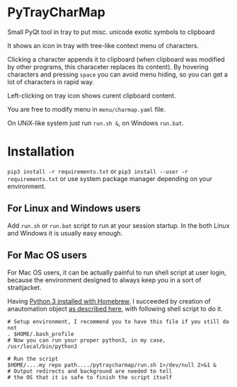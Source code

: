PyTrayCharMap
=============

Small PyQt tool in tray to put misc. unicode exotic symbols to clipboard

It shows an icon in tray with tree-like context menu of characters.

Clicking a character appends it to clipboard (when clipboard was modified
by other programs, this characeter replaces its content). By hovering
characters and pressing `space` you can avoid menu hiding, so you
can get a lot of characters in rapid way.

Left-clicking on tray icon shows curent clipboard content.

You are free to modify menu in `menu/charmap.yaml` file.

On UNiX-like system just run `run.sh &`, on Windows `run.bat`.

Installation
============

`pip3 install -r requirements.txt` or `pip3 install --user -r requirements.txt`
or use system package manager depending on your environment.

For Linux and Windows users
---------------------------

Add `run.sh` or `run.bat` script to run at your session startup. In the both Linux and
Windows it is usually easy enough.

For Mac OS users
----------------

For Mac OS users, it can be actually painful to run shell script at user login,
because the environment designed to always keep you in a sort of straitjacket.

Having [Python 3 installed with Homebrew](https://formulae.brew.sh/formula/python@3.9),
I succeeded by creation of anautomation object
[as described here](https://stackoverflow.com/a/6445525/539470),
with following shell script to do it.

```
# Setup environment, I recommend you to have this file if you still do not
. $HOME/.bash_profile
# Now you can run your proper python3, in my case, /usr/local/bin/python3

# Run the script
$HOME/....my repo path..../pytraycharmap/run.sh 1>/dev/null 2>&1 &
# Output redirects and background are needed to tell
# the OS that it is safe to finish the script itself
```
